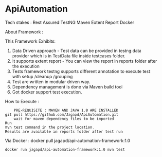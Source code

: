 # ApiAutomation
Tech stakes :
    Rest Assured
    TestNG
    Maven
    Extent Report
    Docker

About Framework :

This Framework Exhibits:

1.  Data Driven approach - Test data can be provided in testng data provider which is in TestData file inside testcases folder.
2.  It supports extent report - You can view the report in reports folder after the execution
3.  Tests framework testng supports different annotation to execute test with setup /cleanup /grouping
4.  Test are written in modular driven way.
5.  Dependency management is done via Maven build tool
6.  Got docker support test execution.

How to Execute :

        PRE-REQUISITE : MAVEN AND JAVA 1.8 ARE INSTALLED
    git pull https://github.com/Jagapd/ApiAutomation.git
        wait for maven dependency files to be imported
    Run
    mvn test command in the project location.
    Results are available in reports folder after test run

Via Docker :
    docker pull jagapd/api-automation-framework:1.0
    
    docker run jagapd/api-automation-framework:1.0 mvn test



